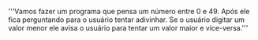 '''Vamos fazer um programa que pensa um número entre 0 e 49.
Após ele fica perguntando para o usuário tentar adivinhar. 
Se o usuário digitar um valor menor ele avisa o usuário para tentar um valor maior e vice-versa.'''
